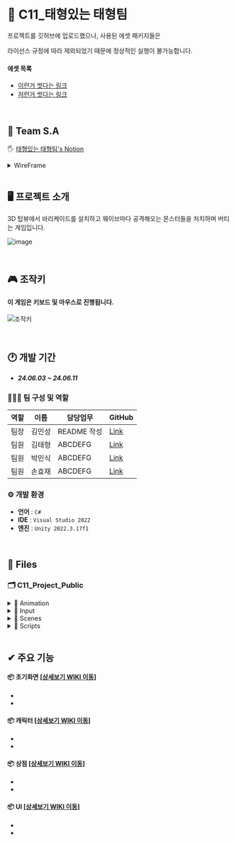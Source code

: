 # 🐳 C11_태형있는 태형팀
프로젝트를 깃허브에 업로드했으나, 사용된 에셋 패키지들은

라이선스 규정에 따라 제외되었기 때문에 정상적인 실행이 불가능합니다.

#### 에셋 목록

- <a href="https://assetstore.unity.com/?locale=ko-KR" target="_blank">이런거 썻다는 링크</a>
- <a href="https://assetstore.unity.com/?locale=ko-KR" target="_blank">저런거 썻다는 링크</a>

</br>

<!------------------------------------------------------------------------------------------------------------------------->

## 📢 Team S.A
🖐 <a href="https://www.notion.so/teamsparta/61416119358b4ef2b3632447560d1170" target="_blank">태형있는 태형팀's Notion</a>
<details>
 
<summary>WireFrame</summary>
 
![와이어프레임](사진첨부)

</details>

</br>

<!------------------------------------------------------------------------------------------------------------------------->

## 🖥️ 프로젝트 소개
3D 탑뷰에서 바리케이드를 설치하고 웨이브마다 공격해오는 몬스터들을 처치하며 버티는 게임입니다.

![image](사진첨부)


</br>

<!------------------------------------------------------------------------------------------------------------------------->

## 🎮 조작키
#### 이 게임은 키보드 및 마우스로 진행됩니다.
 
![조작키](사진첨부)

</br>

<!------------------------------------------------------------------------------------------------------------------------->


## 🕐 개발 기간
* ___24.06.03 ~ 24.06.11___

### 🧑‍🤝‍🧑 팀 구성 및 역할
|역할|이름|담당업무|GitHub|
|---|---|---|---|
|팀장|김민성|README 작성|<a href="https://github.com/Minssuy99" target="_blank">Link</a>|
|팀원|김태형|ABCDEFG|<a href="https://github.com/lxogud" target="_blank">Link</a>|
|팀원|박민식|ABCDEFG|<a href="https://github.com/PuEE1004" target="_blank">Link</a>|
|팀원|손효재|ABCDEFG|<a href="https://github.com/NFUE2" target="_blank">Link</a>|


### ⚙️ 개발 환경
- **언어** : `C#`
- **IDE** : `Visual Studio 2022`
- **엔진** : `Unity 2022.3.17f1`


</br>

<!------------------------------------------------------------------------------------------------------------------------->

## 📝 Files
### 🗂 C11_Project_Public

<details>
<summary> 📁 Animation</summary>
 
  * 🏃‍♀️ ___example.anim___

 </details>
 
<!------------------------------------------------------------------------------------------------------------------------->
<details>
<summary>📁 Input</summary>
 
  * 🕹 ___example.inputactions___
  </details>
  
<!------------------------------------------------------------------------------------------------------------------------->

<details>
<summary>📁 Scenes</summary>
 
  * ⚙️ ___MainScene.unity___
  </details>
  
<!------------------------------------------------------------------------------------------------------------------------->

<details>
<summary>📁 Scripts</summary>

 </br>

 <details open>
  <summary>📂 Example Folder</summary>

* 📄 ___example.cs___
</details>

<!------------------------------------------------------------------------------------------------------------------------->

 <details open>
  <summary>📂 Example Folder</summary>
  
* 📄 ___example.cs___
</details>

<!------------------------------------------------------------------------------------------------------------------------->

 <details open>
  <summary>📂 Example Folder</summary>
  
* 📄 ___example.cs___
</details>

<!------------------------------------------------------------------------------------------------------------------------->

 <details open>
  <summary>📂 Example Folder</summary>
  
* 📄 ___example.cs___
</details>

</details>

<!------------------------------------------------------------------------------------------------------------------------->

</br>

## ✔ 주요 기능
#### 📦 초기화면 [<a href="https://github.com/Minssuy99/C11_Project_Public/wiki/1.-%EC%B4%88%EA%B8%B0%ED%99%94%EB%A9%B4" target="_blank">상세보기 WIKI 이동</a>]
-
-

#### 📦 캐릭터 [<a href="https://github.com/Minssuy99/C11_Project_Public/wiki/2.-%EC%BA%90%EB%A6%AD%ED%84%B0">상세보기 WIKI 이동</a>]
-
-

#### 📦 상점 [<a href="https://github.com/Minssuy99/C11_Project_Public/wiki/3.-%EC%83%81%EC%A0%90" target="_blank">상세보기 WIKI 이동</a>]
-
-

#### 📦 UI [<a href="[google.com](https://github.com/Minssuy99/C11_Project_Public/wiki/UI)" target="_blank">상세보기 WIKI 이동</a>]
-
-















